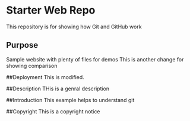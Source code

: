 # Starter Web Repo

This repository is for showing how Git and GitHub work

## Purpose

Sample website with plenty of files for demos
This is another change for showing comparison

##Deployment
This is modified.

##Description
THis is a genral description

##Introduction
This example helps to understand git

##Copyright
This is a copyright notice